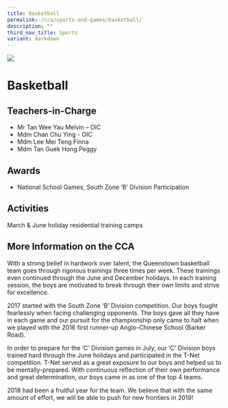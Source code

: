 ```yaml
---
title: Basketball
permalink: /cca/sports-and-games/basketball/
description: ""
third_nav_title: Sports
variant: markdown
---
```

![](/images/CCA/basketball1.png)

Basketball
==========

**Teachers-in-Charge**
----------------------

*   Mr Tan Wee Yau Melvin – OIC
*   Mdm Chan Chu Ying - OIC
*   Mdm Lee Mei Teng Finna
*   Mdm Tan Guek Hong Peggy


**Awards**
----------

*   National School Games, South Zone ‘B’ Division Participation

**Activities**
--------------

March & June holiday residential training camps

**More Information on the CCA**
-------------------------------

With a strong belief in hardwork over talent, the Queenstown basketball team goes through rigorous trainings three times per week. These trainings even continued through the June and December holidays. In each training session, the boys are motivated to break through their own limits and strive for excellence.

2017 started with the South Zone ‘B’ Division competition. Our boys fought fearlessly when facing challenging opponents. The boys gave all they have in each game and our pursuit for the championship only came to halt when we played with the 2016 first runner-up Anglo-Chinese School (Barker Road).

In order to prepare for the ‘C’ Division games in July, our ‘C’ Division boys trained hard through the June holidays and participated in the T-Net competition. T-Net served as a great exposure to our boys and helped us to be mentally-prepared. With continuous reflection of their own performance and great determination, our boys came in as one of the top 4 teams.

2018 had been a fruitful year for the team. We believe that with the same amount of effort, we will be able to push for new frontiers in 2019!